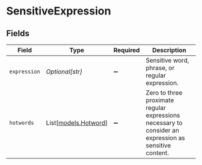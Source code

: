 # SensitiveExpression


## Fields

| Field                                                                                                 | Type                                                                                                  | Required                                                                                              | Description                                                                                           |
| ----------------------------------------------------------------------------------------------------- | ----------------------------------------------------------------------------------------------------- | ----------------------------------------------------------------------------------------------------- | ----------------------------------------------------------------------------------------------------- |
| `expression`                                                                                          | *Optional[str]*                                                                                       | :heavy_minus_sign:                                                                                    | Sensitive word, phrase, or regular expression.                                                        |
| `hotwords`                                                                                            | List[[models.Hotword](../models/hotword.md)]                                                          | :heavy_minus_sign:                                                                                    | Zero to three proximate regular expressions necessary to consider an expression as sensitive content. |